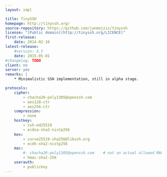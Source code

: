 ```yaml
---
layout: impl

title: TinySSH
homepage: http://tinyssh.org/
source-repository: https://github.com/janmojzis/tinyssh
license: "[Public domain](http://tinyssh.org/LICENCE)"
first-release:
    date: 2014-02-16
latest-release:
    #version: X.Y
    date: 2015-05-01
#changelog: TODO
client: no
server: yes
remarks: |
    * Minimalistic SSH implementation, still in alpha stage.

protocols:
    cipher:
        - chacha20-poly1305@openssh.com
        - aes128-ctr
        - aes256-ctr
    compression:
        - none
    hostkey:
        - ssh-ed25519
        - ecdsa-sha2-nistp256
    kex:
        - curve25519-sha256@libssh.org
        - ecdh-sha2-nistp256
    mac:
        #- chacha20-poly1305@openssh.com    # not an actual allowed MAC value, but implied by the choice of cipher
        - hmac-sha2-256
    userauth:
        - publickey
---
```

